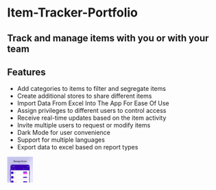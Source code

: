# Item-Tracker-Portfolio

## Track and manage items with you or with your team
## Features
* Add categories to items to filter and segregate items
* Create additional stores to share different items
* Import Data From Excel Into The App For Ease Of Use
* Assign privileges to different users to control access
* Receive real-time updates based on the item activity
* Invite multiple users to request or modify items
* Dark Mode for user convenience
* Support for multiple languages
* Export data to excel based on report types

<!-- ![alt text](https://github.com/Cj-Rodriguez101/Item-Tracker-Portfolio/blob/main/item%20tracker%20screenshots.svg) -->

<div style="width:60px; height:60px; overflow-x: auto; white-space: nowrap;">
  <img src="https://github.com/Cj-Rodriguez101/Item-Tracker-Portfolio/blob/main/screenshots/manageItemsHotspotFinal.png" alt="Employee data" title="">
  <img src="https://github.com/Cj-Rodriguez101/Item-Tracker-Portfolio/blob/main/screenshots/useItemsHotspotFinal.png" alt="Employee data" title="">
  <img src="https://github.com/Cj-Rodriguez101/Item-Tracker-Portfolio/blob/main/screenshots/approveRequestHotspotFinal.png" alt="Employee data" title="">
  <img src="https://github.com/Cj-Rodriguez101/Item-Tracker-Portfolio/blob/main/screenshots/viewUsageHotspotFinal.png" alt="Employee data" title="">
<div>
<!-- <img src="https://github.com/Cj-Rodriguez101/Item-Tracker-Portfolio/blob/main/item%20tracker%20screenshots.svg" alt="Employee data" title="Screenshots"> -->

## Architecture - MVI
## Tools
* Firestore for the Network Layer
* SQLDelight for the Database Layer
* Firebase Auth
* Jetpack Compose
* MPAndroidChart
* Apache POI
* Workmanager
* Cloud Functions and FCM for syncing
* Hilt
* Datastore

## Credits
* Mitch Tabian for overall MVI blueprint and FoodRecipes App [https://github.com/mitchtabian/Food2Fork-KMM]
* PhilJay and contributors for the Chart [https://github.com/PhilJay/MPAndroidChart]
* Jetpack Compose and Accompanist Teams
* Figma Storyset by Freepik [https://www.figma.com/community/plugin/865232148477039928/Storyset-by-Freepik]
* XML String Resource Translate Tool [https://androiddvlpr.com/android-xml-translate/]
* Expandable FAB By MakeItEasyDev [https://github.com/MakeItEasyDev/Jetpack-Compose-Expand-Floating-Action-Button/tree/main/app/src/main/java/com/jetpack/expandfloatingbutton]
